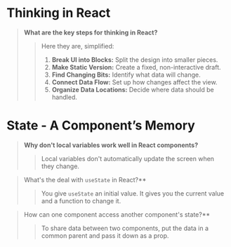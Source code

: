 # **Thinking in React**

> **What are the key steps for thinking in React?**
>> Here they are, simplified:
>>1. **Break UI into Blocks:** Split the design into smaller pieces.
>>2. **Make Static Version:** Create a fixed, non-interactive draft.
>>3. **Find Changing Bits:** Identify what data will change.
>>4. **Connect Data Flow:** Set up how changes affect the view.
>>5. **Organize Data Locations:** Decide where data should be handled.

# **State - A Component’s Memory**

> **Why don't local variables work well in React components?**
>> Local variables don't automatically update the screen when they change.

> What's the deal with `useState` in React?**
>> You give `useState` an initial value. It gives you the current value and a function to change it.

> How can one component access another component's state?**
>> To share data between two components, put the data in a common parent and pass it down as a prop.